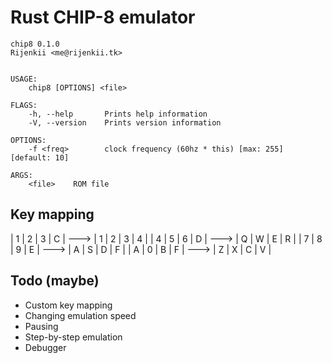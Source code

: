 # Rust CHIP-8 emulator

```
chip8 0.1.0
Rijenkii <me@rijenkii.tk>


USAGE:
    chip8 [OPTIONS] <file>

FLAGS:
    -h, --help       Prints help information
    -V, --version    Prints version information

OPTIONS:
    -f <freq>        clock frequency (60hz * this) [max: 255] [default: 10]

ARGS:
    <file>    ROM file
```

## Key mapping

| 1 | 2 | 3 | C | ---> | 1 | 2 | 3 | 4 |
| 4 | 5 | 6 | D | ---> | Q | W | E | R |
| 7 | 8 | 9 | E | ---> | A | S | D | F |
| A | 0 | B | F | ---> | Z | X | C | V |

## Todo (maybe)

* Custom key mapping
* Changing emulation speed
* Pausing
* Step-by-step emulation
* Debugger